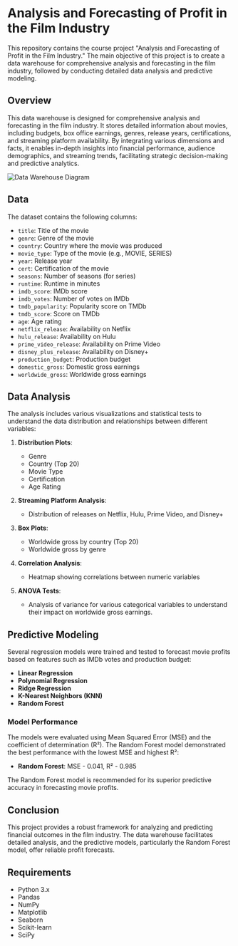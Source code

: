 # Analysis and Forecasting of Profit in the Film Industry

This repository contains the course project "Analysis and Forecasting of Profit in the Film Industry." The main objective of this project is to create a data warehouse for comprehensive analysis and forecasting in the film industry, followed by conducting detailed data analysis and predictive modeling.

## Overview

This data warehouse is designed for comprehensive analysis and forecasting in the film industry.
It stores detailed information about movies, including budgets, box office earnings, 
genres, release years, certifications, and streaming platform availability. By integrating 
various dimensions and facts, it enables in-depth insights into financial performance, 
audience demographics, and streaming trends, facilitating strategic decision-making and 
predictive analytics.

![Data Warehouse Diagram]("img/MoviesDataWareHouse.png")

## Data

The dataset contains the following columns:
- `title`: Title of the movie
- `genre`: Genre of the movie
- `country`: Country where the movie was produced
- `movie_type`: Type of the movie (e.g., MOVIE, SERIES)
- `year`: Release year
- `cert`: Certification of the movie
- `seasons`: Number of seasons (for series)
- `runtime`: Runtime in minutes
- `imdb_score`: IMDb score
- `imdb_votes`: Number of votes on IMDb
- `tmdb_popularity`: Popularity score on TMDb
- `tmdb_score`: Score on TMDb
- `age`: Age rating
- `netflix_release`: Availability on Netflix
- `hulu_release`: Availability on Hulu
- `prime_video_release`: Availability on Prime Video
- `disney_plus_release`: Availability on Disney+
- `production_budget`: Production budget
- `domestic_gross`: Domestic gross earnings
- `worldwide_gross`: Worldwide gross earnings

## Data Analysis

The analysis includes various visualizations and statistical tests to understand the data distribution and relationships between different variables:

1. **Distribution Plots**:
   - Genre
   - Country (Top 20)
   - Movie Type
   - Certification
   - Age Rating

2. **Streaming Platform Analysis**:
   - Distribution of releases on Netflix, Hulu, Prime Video, and Disney+

3. **Box Plots**:
   - Worldwide gross by country (Top 20)
   - Worldwide gross by genre

4. **Correlation Analysis**:
   - Heatmap showing correlations between numeric variables

5. **ANOVA Tests**:
   - Analysis of variance for various categorical variables to understand their impact on worldwide gross earnings.

## Predictive Modeling

Several regression models were trained and tested to forecast movie profits based on features such as IMDb votes and production budget:

- **Linear Regression**
- **Polynomial Regression**
- **Ridge Regression**
- **K-Nearest Neighbors (KNN)**
- **Random Forest**

### Model Performance

The models were evaluated using Mean Squared Error (MSE) and the coefficient of determination (R²).
The Random Forest model demonstrated the best performance with the lowest MSE and highest R²:

- **Random Forest**: MSE - 0.041, R² - 0.985

The Random Forest model is recommended for its superior predictive accuracy in forecasting movie profits.

## Conclusion

This project provides a robust framework for analyzing and predicting financial outcomes in the film industry. The data warehouse facilitates detailed analysis, and the predictive models, particularly the Random Forest model, offer reliable profit forecasts.

## Requirements

- Python 3.x
- Pandas
- NumPy
- Matplotlib
- Seaborn
- Scikit-learn
- SciPy